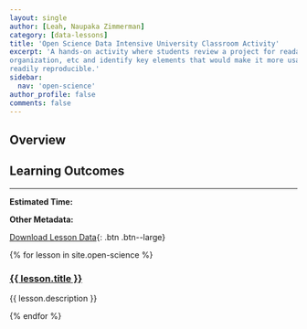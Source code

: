 ```yaml
---
layout: single
author: [Leah, Naupaka Zimmerman]
category: [data-lessons]
title: 'Open Science Data Intensive University Classroom Activity'
excerpt: 'A hands-on activity where students review a project for readability,
organization, etc and identify key elements that would make it more usable and
readily reproducible.'
sidebar:
  nav: 'open-science'
author_profile: false
comments: false
---
```


## Overview

<div class='notice--success' markdown="1">

## Learning Outcomes

****

**Estimated Time:**

**Other Metadata:**

[Download Lesson Data](http://#){: .btn .btn--large}
</div>


{% for lesson in site.open-science %}
<h3><a href="{{ lesson.url}}">{{ lesson.title }}</a></h3>
{{ lesson.description }}

{% endfor %}
